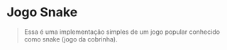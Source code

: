 # Jogo Snake

> Essa é uma implementação simples de um jogo popular conhecido como snake (jogo da cobrinha).
